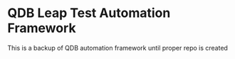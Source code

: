 # QDB Leap Test Automation Framework
This is a backup of QDB automation framework until proper repo is created
